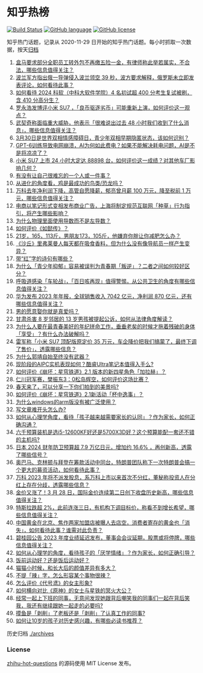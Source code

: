# 知乎热榜
[![Build Status](https://github.com/ToWeLong/zhihu-hot-questions/workflows/CI/badge.svg)](https://github.com/ToWeLong/zhihu-hot-questions/actions)
[![GitHub language](https://img.shields.io/badge/language-golang-orange.svg)](https://golang.org/)
[![GitHub license](https://img.shields.io/github/license/ToWeLong/zhihu-hot-questions)](https://github.com/ToWeLong/zhihu-hot-questions/blob/main/LICENSE)

知乎热门话题，记录从 2020-11-29 日开始的知乎热门话题。每小时抓取一次数据，按天[归档](./archives)

<!-- BEGIN -->

1. [盒马要求部分全职员工转外包不再缴五险一金，有律师称此举若属实，不合法，哪些信息值得关注？](https://www.zhihu.com/question/650735208)
1. [波兰军方指出俄一导弹侵入波兰领空 39 秒，波方要求解释，俄罗斯未立即发表评论，如何看待此事？](https://www.zhihu.com/question/650028063)
1. [如何看待 2024 科软（中科大软件学院）4 名初试超 400 分考生复试被刷，含 410 分高分生？](https://www.zhihu.com/question/650357745)
1. [罗永浩发博评小米 SU7 ，「良币驱逐劣币」可能重新上演，如何评价这一观点？](https://www.zhihu.com/question/650769691)
1. [武契奇称面临重大威胁，他表示「很难说出过去 48 小时我们收到了什么消息」，哪些信息值得关注？](https://www.zhihu.com/question/650416697)
1. [3月30日是世界双相情感障碍日，青少年双相早期隐匿状态，该如何识别？](https://www.zhihu.com/question/650552843)
1. [GPT-6训练导致电网崩溃，AI为何如此费电？如果不能解决耗电问题，AI是不是将凉凉了？](https://www.zhihu.com/question/650498299)
1. [小米 SU7 上市 24 小时大定达 88898 台，如何评价这一成绩？对其他车厂影响几何？](https://www.zhihu.com/question/650788805)
1. [有没有让自己很难忘的一个人或一件事？](https://www.zhihu.com/question/614825950)
1. [从进化的角度看，鸡是最成功的鸟类/恐龙吗？](https://www.zhihu.com/question/639483622)
1. [万科去年净利润下降，高管自愿降薪，郁亮曾月薪 100 万元，降至税前 1 万元，哪些信息值得关注？](https://www.zhihu.com/question/650696927)
1. [电商以笔记形式变相发布商业广告，上海将制定规范互联网「种草」行为指引，将产生哪些影响？](https://www.zhihu.com/question/650714057)
1. [为什么物理里面使用导数而不是左导数？](https://www.zhihu.com/question/649174867)
1. [如何评价《如懿传》？](https://www.zhihu.com/question/39916225)
1. [21岁，165，113斤，男朋友173，105斤，他嫌弃你胖让你减肥怎么办？](https://www.zhihu.com/question/650024741)
1. [《沙丘》里弗莱曼人每天都在吸食香料，但为什么没有像导航员一样产生变异？](https://www.zhihu.com/question/495001716)
1. [带“红”字的诗句有哪些？](https://www.zhihu.com/question/650789491)
1. [为什么「青少年抑郁」容易被误判为青春期「叛逆」？二者之间如何较好区分？](https://www.zhihu.com/question/650514608)
1. [呼吸道感染「车轮战」，「百日咳再现」值得警惕，从公共卫生的角度有哪些信息值得关注？](https://www.zhihu.com/question/650561646)
1. [华为发布 2023 年年报，全球销售收入 7042 亿元，净利润 870 亿元，还有哪些信息值得关注？](https://www.zhihu.com/question/650734515)
1. [男的愿意娶你就是真爱吗？](https://www.zhihu.com/question/646052702)
1. [甘肃杀害 8 岁邻居的 13 岁男孩被提起公诉，如何从法律角度解读？](https://www.zhihu.com/question/650778898)
1. [为什么人要在最青春美好的年纪拼命工作，垂垂老矣的时候才拖着残破的身体「享受」？有什么办法破解吗？](https://www.zhihu.com/question/650272715)
1. [雷军称「小米 SU7 顶配版原定价 35 万元，车企降价把我们搞蒙了，最终下调了售价」，透露哪些信息？](https://www.zhihu.com/question/650630572)
1. [为什么郭靖自始至终没有武器？](https://www.zhihu.com/question/301685207)
1. [现阶段的AIPC实机表现如何？酷睿Ultra笔记本值得入手么?](https://www.zhihu.com/question/648337534)
1. [如何评价《崩坏：星穹铁道》2.1 版本的新四星角色「加拉赫」？](https://www.zhihu.com/question/650358156)
1. [仁川冠军赛，樊振东3：0松岛辉空，如何评价这场比赛？](https://www.zhihu.com/question/650629204)
1. [春天来了，可以分享一下你们拍到的美景吗?](https://www.zhihu.com/question/451612379)
1. [如何评价《崩坏：星穹铁道》2.1新活动「杯中逸事」？](https://www.zhihu.com/question/650666730)
1. [为什么windows的arm版没有被广泛使用？](https://www.zhihu.com/question/649792756)
1. [写文章难开头怎么办?](https://www.zhihu.com/question/650148297)
1. [如何从心理学角度，看待「孩子越来越需要家长的认同」？作为家长，如何正确沟通？](https://www.zhihu.com/question/649386653)
1. [六千预算装机是选i5-12600KF好还是5700X3D好？这个预算能配一套还不错的主机吗?](https://www.zhihu.com/question/648175551)
1. [日本 2024 财年防卫预算超 7.9 万亿日元，增加约 16.6% ，再创新高，透露了哪些信号？](https://www.zhihu.com/question/650679540)
1. [奥巴马、克林顿与拜登在筹款活动中同台，特朗普团队称下一次特朗普会搞一个更大的募资活动，如何看待此事？](https://www.zhihu.com/question/650733006)
1. [万科 2023 年将不派发股息，系万科上市以来首次不分红，董秘称投资人在分红上存在分歧，透露哪些信息？](https://www.zhihu.com/question/650683287)
1. [金价又涨了！3 月 28 日，国际金价连续第二日创下收盘历史新高，哪些信息值得关注？](https://www.zhihu.com/question/650683904)
1. [特斯拉跌超 2%，此前连涨三日，有机构下调目标价，称看不到增长希望，哪些信息值得关注？](https://www.zhihu.com/question/650630561)
1. [中国黄金在北京、焦作两家加盟店被曝人去店空，消费者寄存的黄金也「消失」，如何看待此事？谁需对此负责？](https://www.zhihu.com/question/650676710)
1. [碧桂园公告 2023 年度业绩延迟发布，董事会会议延期，股票或将停牌，哪些信息值得关注？](https://www.zhihu.com/question/650668790)
1. [如何从心理学的角度，看待孩子的「厌学情绪」？作为家长，如何正确引导？](https://www.zhihu.com/question/650707994)
1. [饭前运动好？还是饭后运动好？](https://www.zhihu.com/question/650740621)
1. [猫猫小时候，和长大后的颜值差异有多大？](https://www.zhihu.com/question/646471818)
1. [不提「辣」字，怎么形容某个事物很辣？](https://www.zhihu.com/question/649692973)
1. [怎么评价《代号鸢》的女主形象?](https://www.zhihu.com/question/602629413)
1. [如何横向对比《原神》的女士与星铁的冥火大公？](https://www.zhihu.com/question/650716392)
1. [经常一起上下班的同事，无意间发现她跟背后嘲笑我的同事们一起在背后笑我，我还有继续跟她一起走的必要吗?](https://www.zhihu.com/question/649695298)
1. [摸鱼是「剥削」了老板还是「剥削」了认真工作的同事?](https://www.zhihu.com/question/649420905)
1. [如何让10岁的孩子对历史感兴趣，有哪些必读书推荐？](https://www.zhihu.com/question/650683749)

<!-- END -->

历史归档 [./archives](./archives)


### License
[zhihu-hot-questions](https://github.com/towelong/zhihu-hot-questions) 的源码使用 MIT License 发布。